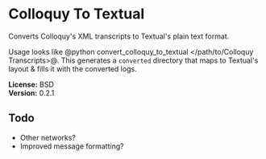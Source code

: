 Colloquy To Textual
===================

Converts Colloquy's XML transcripts to Textual's plain text format.

Usage looks like @python convert_colloquy_to_textual </path/to/Colloquy Transcripts>@.
This generates a ``converted`` directory that maps to Textual's layout &
fills it with the converted logs.

**License:** BSD  
**Version:** 0.2.1

Todo
----

* Other networks?
* Improved message formatting?
